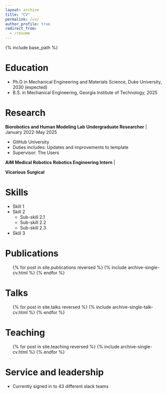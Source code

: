 ```yaml
---
layout: archive
title: "CV"
permalink: /cv/
author_profile: true
redirect_from:
  - /resume
---
```


{% include base_path %}

Education
======
* Ph.D in Mechanical Engineering and Materials Science, Duke University, 2030 (expected)
* B.S. in Mechanical Engineering, Georgia Institute of Technology, 2025

Research
======
**Biorobotics and Human Modeling Lab**
**Undergraduate Researcher** | January 2022-May 2025
  * GitHub University
  * Duties includes: Updates and improvements to template
  * Supervisor: The Users

**AiM Medical Robotics**
**Robotics Engineering Intern** | 

**Vicarious Surgical**
  
Skills
======
* Skill 1
* Skill 2
  * Sub-skill 2.1
  * Sub-skill 2.2
  * Sub-skill 2.3
* Skill 3

Publications
======
  <ul>{% for post in site.publications reversed %}
    {% include archive-single-cv.html %}
  {% endfor %}</ul>
  
Talks
======
  <ul>{% for post in site.talks reversed %}
    {% include archive-single-talk-cv.html  %}
  {% endfor %}</ul>
  
Teaching
======
  <ul>{% for post in site.teaching reversed %}
    {% include archive-single-cv.html %}
  {% endfor %}</ul>
  
Service and leadership
======
* Currently signed in to 43 different slack teams
